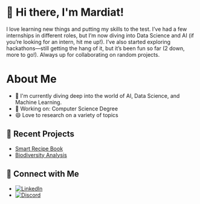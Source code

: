 <!--
# 👋 Hi there, I'm Mardiat!
- 🌱 Currently learning: AI, Data Science and Machine Learning
- 🔭 Working on: Data Science Certification
- 😄 Love to research on a variety of topics
- ⚡ Fun fact: I love watching F1 🏎️
 ⚡ Fun fact: I'm a HUGE F1 fan🏎️-
-->
# 👋 Hi there, I'm Mardiat!
I love learning new things and putting my skills to the test. I’ve had a few internships in different roles, but I’m now diving into Data Science and AI (if you’re looking for an intern, hit me up!). I’ve also started exploring hackathons—still getting the hang of it, but it’s been fun so far (2 down, more to go!). Always up for collaborating on random projects.

<!-- ![image](https://github.com/user-attachments/assets/e9cd17d0-898b-4fc1-a230-2a733a0ac0c1) -->

# About Me
- 🌱 I'm currently diving deep into the world of AI, Data Science, and Machine Learning.
- 🔭 Working on: Computer Science Degree
- 😄 Love to research on a variety of topics




## 🚀 Recent Projects
- [Smart Recipe Book](https://github.com/Mardiat-Iman/recipe-book-mlh-data-week)
- [Biodiversity Analysis](https://github.com/Mardiat-Iman/Codecademy-Data-Science-Path-)

## 🤝 Connect with Me
- [![LinkedIn](https://img.shields.io/badge/-LinkedIn-blue?style=flat&logo=Linkedin&logoColor=white)](https://www.linkedin.com/in/https://www.linkedin.com/in/mardiat-iman//)
- [![Discord](https://img.shields.io/badge/-Discord-5865F2?style=flat&logo=discord&logoColor=white)](https://discord.com/users/miruless#2502)

<!--
## 📊 GitHub Stats
![Your GitHub Stats](https://github-readme-stats.vercel.app/api?username=Mardiat-Iman&show_icons=true&theme=radical&hide=contribs,stars)
-->

<!--
**Mardiat-Iman/Mardiat-Iman** is a ✨ _special_ ✨ repository because its `README.md` (this file) appears on your GitHub profile.

Here are some ideas to get you started:

- 🔭 I’m currently working on ...
- 🌱 I’m currently learning ...
- 👯 I’m looking to collaborate on ...
- 🤔 I’m looking for help with ...
- 💬 Ask me about ...
- 📫 How to reach me: ...
- 😄 Pronouns: ...
- ⚡ Fun fact: ...
-->
